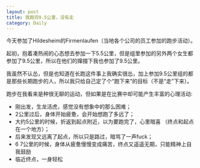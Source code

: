 ```yaml
---
layout: post
title: 我跑完9.5公里，没有走
category: Daily
---
```


今天参加了Hildesheim的Firmenlaufen（当地各个公司的员工参加的跑步活动）。  

起初，抱着凑热闹的心态想去参加一下5.5公里，但是组里参加的另外两个女生都参加了9.5公里，所以在他们的撺掇下我也参加了9.5公里。  

我虽然不认怂，但是也知道在长跑这件事上我确实很怂，加上参加9.5公里组的都是那些长期跑步的人，所以我只给自己定了个“跑下来”的目标（不是“走”下来）。  

跑步在我看来是种很无聊的运动，但如果是在比赛中却可能产生丰富的心理活动:  

- 刚出发，生龙活虎，感觉没有想象中的那么困难；
- 2公里过后，身体开始疲惫，会开始想跑了多远了；
- 大约5公里的时候，折返到起点附近，以为要跑完了，心里暗喜 （终点和起点在一个地方）；
- 后来发现又远离了起点，所以只是路过，暗骂了一声fuck；
- 6 7公里的时候，身体从疲惫慢慢变成痛苦，终点又遥遥无期，只能精神上自我鼓励
- 临近终点，一身轻松
